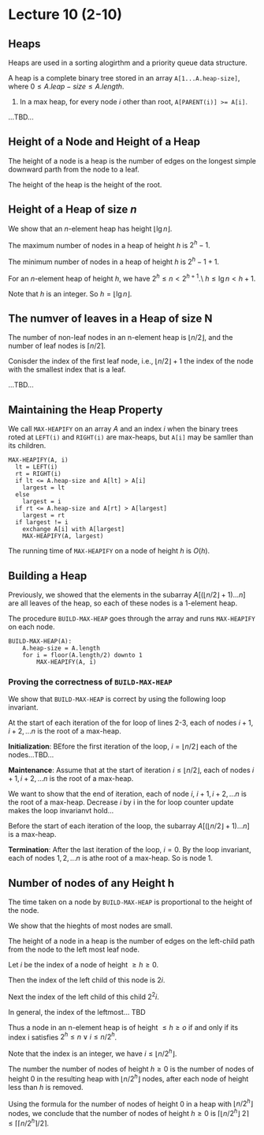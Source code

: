 # Lecture 10 (2-10)

## Heaps

Heaps are used in a sorting alogirthm and a priority queue data structure.

A heap is a complete binary tree stored in an array `A[1...A.heap-size]`, where $0 \leq A.leap-size \leq A.length$.

1. In a max heap, for every node $i$ other than root, `A[PARENT(i)] >= A[i]`.

...TBD...

## Height of a Node and Height of a Heap

The height of a node is a heap is the number of edges on the longest simple downward parth from the node to a leaf.

The height of the heap is the height of the root.

## Height of a Heap of size $n$

We show that an $n$-element heap has height $\lfloor \lg n \rfloor$.

The maximum number of nodes in a heap of height $h$ is $2^h - 1$.

The minimum number of nodes in a heap of height $h$ is $2^h - 1 + 1$.

For an $n$-element heap of height $h$, we have $2^h \leq n < 2^{h+1}$.\\
$h \leq \lg n < h + 1$.

Note that $h$ is an integer.
So $h = \lfloor \lg n \rfloor$.

## The numver of leaves in a Heap of size N

The number of non-leaf nodes in an n-element heap is $\lfloor n/2 \rfloor$, and the number of leaf nodes is $\lceil n/2 \rceil$.

Conisder the index of the first leaf node, i.e., $\lfloor n/2 \rfloor + 1$ the index of the node with the smallest index that is a leaf.

...TBD...

## Maintaining the Heap Property

We call `MAX-HEAPIFY` on an array $A$ and an index $i$ when the binary trees roted at `LEFT(i)` and `RIGHT(i)` are max-heaps, but `A[i]` may be samller than its children.

```
MAX-HEAPIFY(A, i)
  lt = LEFT(i)
  rt = RIGHT(i)
  if lt <= A.heap-size and A[lt] > A[i]
    largest = lt
  else
    largest = i
  if rt <= A.heap-size and A[rt] > A[largest]
    largest = rt
  if largest != i
    exchange A[i] with A[largest]
    MAX-HEAPIFY(A, largest)
```

The running time of `MAX-HEAPIFY` on a node of height $h$ is $O(h)$.

## Building a Heap

Previously, we showed that the elements in the subarray $A[(\lfloor n/2 \rfloor + 1)...n]$ are all leaves of the heap, so each of these nodes is a 1-element heap.

The procedure `BUILD-MAX-HEAP` goes through the array and runs `MAX-HEAPIFY` on each node.

```
BUILD-MAX-HEAP(A):
    A.heap-size = A.length
    for i = floor(A.length/2) downto 1
        MAX-HEAPIFY(A, i)
```

### Proving the correctness of `BUILD-MAX-HEAP`

We show that `BUILD-MAX-HEAP` is correct by using the following loop invariant.

At the start of each iteration of the for loop of lines 2-3, each of nodes $i + 1, i + 2, ... n$ is the root of a max-heap.

**Initialization**: BEfore the first iteration of the loop, $i = \lfloor n/2 \rfloor$ each of the nodes...TBD...

**Maintenance**: Assume that at the start of iteration $i \leq \lfloor n/2 \rfloor$, each of nodes $i + 1, i + 2, ... n$ is the root of a max-heap.

We want to show that the end of iteration, each of node $i$, $i+1, i+2, ... n$ is the root of a max-heap. Decrease $i$ by i in the for loop counter update makes the loop invarianvt hold...

Before the start of each iteration of the loop, the subarray $A[(\lfloor n/2 \rfloor + 1)...n]$ is a max-heap.

**Termination**: After the last iteration of the loop, $i = 0$. By the loop invariant, each of nodes $1, 2, ... n$ is athe root of a max-heap. So is node 1.

## Number of nodes of any Height h

The time taken on a node by `BUILD-MAX-HEAP` is proportional to the height of the node.

We show that the hieghts of most nodes are small.

The height of a node in a heap is the number of edges on the left-child path from the node to the left most leaf node.

Let $i$ be the index of a node of height $\geq h \geq 0$.

Then the index of the left child of this node is $2i$.

Next the index of the left child of this child $2^2 i$.

In general, the index of the leftmost... TBD

Thus a node in an n-element heap is of height $\leq h \geq o$ if and only if its index i satisfies $2^h \leq n \lor i \leq n/2^h$. 

Note that the index is an integer, we have $i \leq \lfloor n/2^h \rfloor$.

The number the number of nodes of height $h \geq 0$ is the number of nodes of height $0$ in the resulting heap with $\lfloor n/2^h \rfloor$ nodes, after each node of height less than $h$ is removed.

Using the formula for the number of nodes of height $0$ in a heap with $\lfloor n/2^h \rfloor$ nodes, we conclude that the number of nodes of height $h \geq 0$ is $\lceil \lfloor n/2^h \rfloor \ 2 \rceil \leq \lceil \lceil n / 2^h \rceil / 2 \rceil$.
